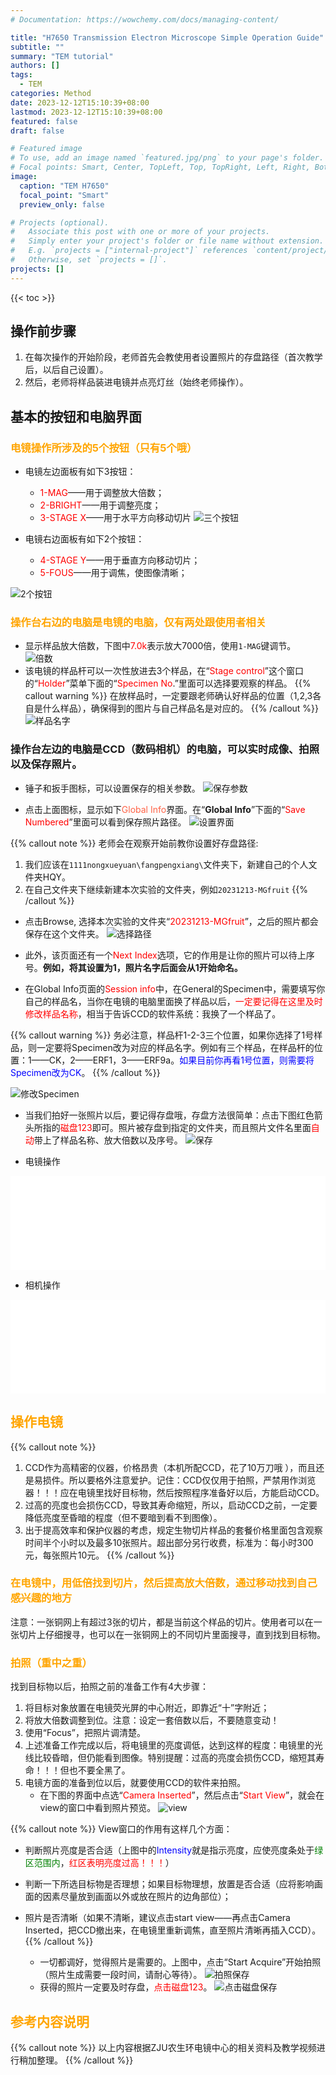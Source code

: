 ```yaml
---
# Documentation: https://wowchemy.com/docs/managing-content/

title: "H7650 Transmission Electron Microscope Simple Operation Guide"
subtitle: ""
summary: "TEM tutorial"
authors: []
tags:
  - TEM
categories: Method
date: 2023-12-12T15:10:39+08:00
lastmod: 2023-12-12T15:10:39+08:00
featured: false
draft: false

# Featured image
# To use, add an image named `featured.jpg/png` to your page's folder.
# Focal points: Smart, Center, TopLeft, Top, TopRight, Left, Right, BottomLeft, Bottom, BottomRight.
image:
  caption: "TEM H7650"
  focal_point: "Smart"
  preview_only: false

# Projects (optional).
#   Associate this post with one or more of your projects.
#   Simply enter your project's folder or file name without extension.
#   E.g. `projects = ["internal-project"]` references `content/project/deep-learning/index.md`.
#   Otherwise, set `projects = []`.
projects: []
---
```

{{< toc >}}

## 操作前步骤
1. 在每次操作的开始阶段，老师首先会教使用者设置照片的存盘路径（首次教学后，以后自己设置）。
2. 然后，老师将样品装进电镜并点亮灯丝（始终老师操作）。

## 基本的按钮和电脑界面
### <font color=orange>电镜操作所涉及的5个按钮（只有5个哦）</font>
- 电镜左边面板有如下3按钮：
  - <font color=red>1-MAG</font>——用于调整放大倍数；
  - <font color=red>2-BRIGHT</font>——用于调整亮度；
  - <font color=red>3-STAGE X</font>——用于水平方向移动切片
![三个按钮](<图片 1.jpg>)

- 电镜右边面板有如下2个按钮：
  - <font color=red>4-STAGE Y</font>——用于垂直方向移动切片；
  - <font color=red>5-FOUS</font>——用于调焦，使图像清晰；

![2个按钮](<图片 2.jpg>)

### <font color=orange>操作台右边的电脑是电镜的电脑，仅有两处跟使用者相关</font>
- 显示样品放大倍数，下图中<font color=red>7.0k</font>表示放大7000倍，使用`1-MAG`键调节。
![倍数](image.png)
- 该电镜的样品杆可以一次性放进去3个样品，在“<font color=red>Stage control</font>”这个窗口的“<font color=red>Holder</font>”菜单下面的“<font color=red>Specimen No</font>.”里面可以选择要观察的样品。
{{% callout warning %}}
在放样品时，一定要跟老师确认好样品的位置（1,2,3各自是什么样品），确保得到的图片与自己样品名是对应的。
{{% /callout %}}
![样品名字](image-1.png)

### 操作台左边的电脑是CCD（数码相机）的电脑，可以实时成像、拍照以及保存照片。
- 锤子和扳手图标，可以设置保存的相关参数。
![保存参数](image-2.png)

- 点击上面图标，显示如下<font color=tomato>Global Info</font>界面。在“**Global Info**”下面的“<font color=red>Save Numbered</font>”里面可以看到保存照片路径。
![设置界面](image-3.png)

{{% callout note %}}
老师会在观察开始前教你设置好存盘路径: 
1. 我们应该在`1111nongxueyuan\fangpengxiang\`文件夹下，新建自己的个人文件夹HQY。
2. 在自己文件夹下继续新建本次实验的文件夹，例如`20231213-MGfruit`
{{% /callout %}} 

  - 点击Browse, 选择本次实验的文件夹“<font color=red>20231213-MGfruit</font>”，之后的照片都会保存在这个文件夹。
![选择路径](image-4.png)

  - 此外，该页面还有一个<font color=red>Next Index</font>选项，它的作用是让你的照片可以待上序号。**例如，将其设置为1，照片名字后面会从1开始命名。**

  - 在Global Info页面的<font color=red>Session info</font>中，在General的Specimen中，需要填写你自己的样品名，当你在电镜的电脑里面换了样品以后，<font color=red>一定要记得在这里及时修改样品名称</font>，相当于告诉CCD的软件系统：我换了一个样品了。

{{% callout warning %}}
务必注意，样品杆1-2-3三个位置，如果你选择了1号样品，则一定要将Specimen改为对应的样品名字。例如有三个样品，在样品杆的位置：1——CK，2——ERF1，3——ERF9a。<font color=blue>如果目前你再看1号位置，则需要将Specimen改为CK</font>。
{{% /callout %}}

![修改Specimen](image-5.png)

  - 当我们拍好一张照片以后，要记得存盘哦，存盘方法很简单：点击下图红色箭头所指的<font color=red>磁盘123</font>即可。照片被存盘到指定的文件夹，而且照片文件名里面<font color=red>自动</font>带上了样品名称、放大倍数以及序号。
![保存](image-6.png)

- 电镜操作
<iframe id="test" src="//player.bilibili.com/player.html?aid=664659916&bvid=BV16a4y197ue&cid=1364507660&p=1" scrolling="no" border="0" frameborder="no" framespacing="0" allowfullscreen="true" width=100%> </iframe>

<script type="text/javascript">
document.getElementById("test").style.height=document.getElementById("test").scrollWidth*0.76+"px";
</script>


- 相机操作
<iframe id="tem" src="//player.bilibili.com/player.html?aid=494699797&bvid=BV1QN411G7n5&cid=1364580181&p=1" scrolling="no" border="0" frameborder="no" framespacing="0" allowfullscreen="true" width=100%> </iframe>

<script type="text/javascript">
document.getElementById("tem").style.height=document.getElementById("tem").scrollWidth*0.76+"px";
</script>

## <font color=orange>操作电镜</font>

{{% callout note %}}
1. CCD作为高精密的仪器，价格昂贵（本机所配CCD，花了10万刀哦 ），而且还是易损件。所以要格外注意爱护。记住：CCD仅仅用于拍照，严禁用作浏览器！！！应在电镜里找好目标物，然后按照程序准备好以后，方能启动CCD。
2. 过高的亮度也会损伤CCD，导致其寿命缩短，所以，启动CCD之前，一定要降低亮度至昏暗的程度（但不要暗到看不到图像）。
3. 出于提高效率和保护仪器的考虑，规定生物切片样品的套餐价格里面包含观察时间半个小时以及最多10张照片。超出部分另行收费，标准为：每小时300元，每张照片10元。
{{% /callout %}} 

### <font color=orange>在电镜中，用低倍找到切片，然后提高放大倍数，通过移动找到自己感兴趣的地方</font>
注意：一张铜网上有超过3张的切片，都是当前这个样品的切片。使用者可以在一张切片上仔细搜寻，也可以在一张铜网上的不同切片里面搜寻，直到找到目标物。
### <font color=orange>拍照（重中之重）</font>
找到目标物以后，拍照之前的准备工作有4大步骤：
1. 将目标对象放置在电镜荧光屏的中心附近，即靠近“十”字附近；
2. 将放大倍数调整到位。注意：设定一套倍数以后，不要随意变动！
3. 使用“Focus”，把照片调清楚。
4. 上述准备工作完成以后，将电镜里的亮度调低，达到这样的程度：电镜里的光线比较昏暗，但仍能看到图像。特别提醒：过高的亮度会损伤CCD，缩短其寿命！！！但也不要全黑了。
5. 电镜方面的准备到位以后，就要使用CCD的软件来拍照。
   - 在下图的界面中点选“<font color=red>Camera Inserted</font>”，然后点击“<font color=red>Start View</font>”，就会在view的窗口中看到照片预览。
![view](image-7.png)

{{% callout note %}}
View窗口的作用有这样几个方面：
- 判断照片亮度是否合适（上图中的<font color=blue>Intensity</font>就是指示亮度，应使亮度条处于<font color=green>绿区范围内</font>，<font color=red>红区表明亮度过高！！！</font>）
- 判断一下所选目标物是否理想；如果目标物理想，放置是否合适（应将影响画面的因素尽量放到画面以外或放在照片的边角部位）；
- 照片是否清晰（如果不清晰，建议点击start view——再点击Camera Inserted，把CCD撤出来，在电镜里重新调焦，直至照片清晰再插入CCD）。
{{% /callout %}}

  - 一切都调好，觉得照片是需要的。上图中，点击“Start Acquire”开始拍照（照片生成需要一段时间，请耐心等待）。
![拍照保存](image-8.png)
  - 获得的照片一定要及时存盘，<font color=red>点击磁盘123</font>。
![点击磁盘保存](image-9.png)

## <font color=orange>参考内容说明</font>
{{% callout note %}}
以上内容根据ZJU农生环电镜中心的相关资料及教学视频进行稍加整理。
{{% /callout %}}
